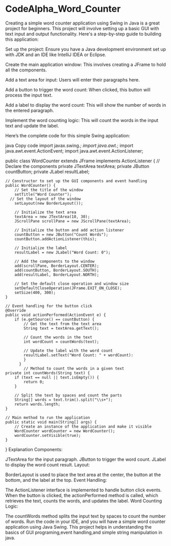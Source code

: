 # CodeAlpha_Word_Counter
Creating a simple word counter application using Swing in Java is a great project for beginners. This project will involve setting up a basic GUI with text input and output functionality. Here's a step-by-step guide to building this application:

Set up the project: Ensure you have a Java development environment set up with JDK and an IDE like IntelliJ IDEA or Eclipse.

Create the main application window: This involves creating a JFrame to hold all the components.

Add a text area for input: Users will enter their paragraphs here.

Add a button to trigger the word count: When clicked, this button will process the input text.

Add a label to display the word count: This will show the number of words in the entered paragraph.

Implement the word counting logic: This will count the words in the input text and update the label.

Here’s the complete code for this simple Swing application:

java
Copy code
import javax.swing.*;
import java.awt.*;
import java.awt.event.ActionEvent;
import java.awt.event.ActionListener;

public class WordCounter extends JFrame implements ActionListener {
    // Declare the components
    private JTextArea textArea;
    private JButton countButton;
    private JLabel resultLabel;

    // Constructor to set up the GUI components and event handling
    public WordCounter() {
        // Set the title of the window
        setTitle("Word Counter");
      // Set the layout of the window
        setLayout(new BorderLayout());

        // Initialize the text area
        textArea = new JTextArea(10, 30);
        JScrollPane scrollPane = new JScrollPane(textArea);

        // Initialize the button and add action listener
        countButton = new JButton("Count Words");
        countButton.addActionListener(this);

        // Initialize the label
        resultLabel = new JLabel("Word Count: 0");

        // Add the components to the window
        add(scrollPane, BorderLayout.CENTER);
        add(countButton, BorderLayout.SOUTH);
        add(resultLabel, BorderLayout.NORTH);

        // Set the default close operation and window size
        setDefaultCloseOperation(JFrame.EXIT_ON_CLOSE);
        setSize(400, 300);
    }

    // Event handling for the button click
    @Override
    public void actionPerformed(ActionEvent e) {
        if (e.getSource() == countButton) {
            // Get the text from the text area
            String text = textArea.getText();

            // Count the words in the text
            int wordCount = countWords(text);

            // Update the label with the word count
            resultLabel.setText("Word Count: " + wordCount):
            }
          }
            // Method to count the words in a given text
    private int countWords(String text) {
        if (text == null || text.isEmpty()) {
            return 0;
        }

        // Split the text by spaces and count the parts
        String[] words = text.trim().split("\\s+");
        return words.length;
    }

    // Main method to run the application
    public static void main(String[] args) {
        // Create an instance of the application and make it visible
        WordCounter wordCounter = new WordCounter();
        wordCounter.setVisible(true);
    }
}
Explanation
Components:

JTextArea for the input paragraph.
JButton to trigger the word count.
JLabel to display the word count result.
Layout:

BorderLayout is used to place the text area at the center, the button at the bottom, and the label at the top.
Event Handling:

The ActionListener interface is implemented to handle button click events.
When the button is clicked, the actionPerformed method is called, which retrieves the text, counts the words, and updates the label.
Word Counting Logic:

The countWords method splits the input text by spaces to count the number of words.
Run the code in your IDE, and you will have a simple word counter application using Java Swing. This project helps in understanding the basics of GUI programing,event handling,and simple string manipulation in
java.
